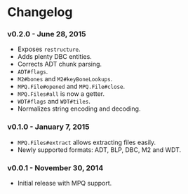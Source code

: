 # Changelog

### v0.2.0 - June 28, 2015

- Exposes `restructure`.
- Adds plenty DBC entities.
- Corrects ADT chunk parsing.
- `ADT#flags`.
- `M2#bones` and `M2#keyBoneLookups`.
- `MPQ.File#opened` and `MPQ.File#close`.
- `MPQ.Files#all` is now a getter.
- `WDT#flags` and `WDT#tiles`.
- Normalizes string encoding and decoding.


### v0.1.0 - January 7, 2015

- `MPQ.Files#extract` allows extracting files easily.
- Newly supported formats: ADT, BLP, DBC, M2 and WDT.


### v0.0.1 - November 30, 2014

- Initial release with MPQ support.
